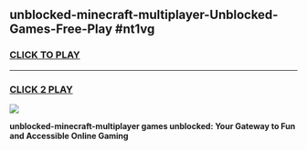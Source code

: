 
## unblocked-minecraft-multiplayer-Unblocked-Games-Free-Play #nt1vg
<h3>
<a href="https://us.freeplayer.one?title=unblocked-minecraft-multiplayer&ref=9M">CLICK TO PLAY</a></h3>
<hr>

<h3>
<a href="https://us.freeplayer.one?title=unblocked-minecraft-multiplayer&ref=9M">CLICK 2 PLAY</a>
  
</h3>

<a href="https://us.freeplayer.one?title=unblocked-minecraft-multiplayer&ref=9M"><img src="https://clearcache.store/games.png"></a>


**unblocked-minecraft-multiplayer games unblocked: Your Gateway to Fun and Accessible Online Gaming**
